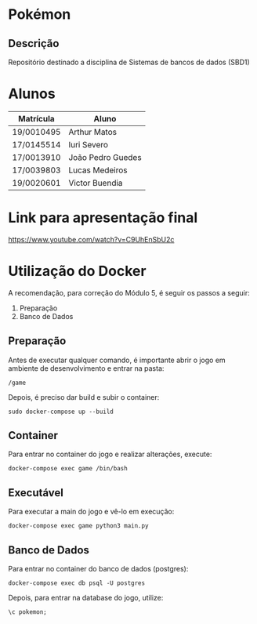 # Pokémon

## Descrição

Repositório destinado a disciplina de Sistemas de bancos de dados (SBD1)

# Alunos

| Matrícula  | Aluno             |
| ---------- | ----------------- |
| 19/0010495 | Arthur Matos      |
| 17/0145514 | Iuri Severo       |
| 17/0013910 | João Pedro Guedes |
| 17/0039803 | Lucas Medeiros    |
| 19/0020601 | Victor Buendia    |
# Link para apresentação final
https://www.youtube.com/watch?v=C9UhEnSbU2c

# Utilização do Docker

A recomendação, para correção do Módulo 5, é seguir os passos a seguir:

1. Preparação
2. Banco de Dados

## Preparação

Antes de executar qualquer comando, é importante abrir o jogo em ambiente de desenvolvimento e entrar na pasta:

  	/game

Depois, é preciso dar build e subir o container:

  	sudo docker-compose up --build

## Container

Para entrar no container do jogo e realizar alterações, execute:

  	docker-compose exec game /bin/bash

## Executável

Para executar a main do jogo e vê-lo em execução:

  	docker-compose exec game python3 main.py

## Banco de Dados

Para entrar no container do banco de dados (postgres):

  	docker-compose exec db psql -U postgres

Depois, para entrar na database do jogo, utilize:

  	\c pokemon;